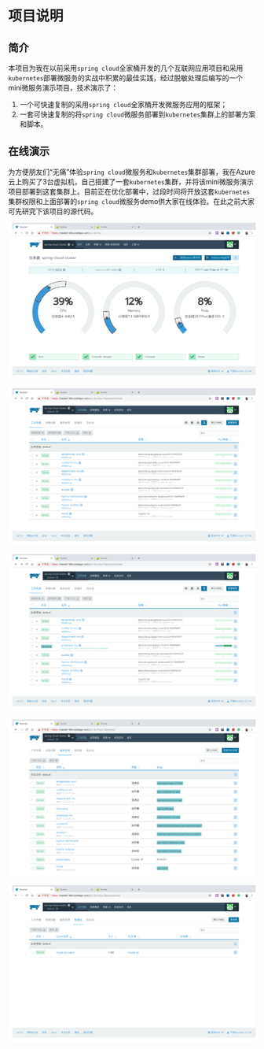 # 项目说明
## 简介

本项目为我在以前采用``spring cloud``全家桶开发的几个互联网应用项目和采用``kubernetes``部署微服务的实战中积累的最佳实践，经过脱敏处理后编写的一个mini微服务演示项目，技术演示了：
1. 一个可快速复制的采用``spring cloud``全家桶开发微服务应用的框架；
2. 一套可快速复制的将``spring cloud``微服务部署到``kubernetes``集群上的部署方案和脚本。

## 在线演示

为方便朋友们“无痛”体验``spring cloud``微服务和``kubernetes``集群部署，我在Azure云上购买了3台虚拟机，自己搭建了一套``kubernetes``集群，并将该mini微服务演示项目部署到这套集群上。目前正在优化部署中，过段时间将开放这套``kubernetes``集群权限和上面部署的``spring cloud``微服务demo供大家在线体验。在此之前大家可先研究下该项目的源代码。

![](images/2018-12-13-02-50-08.png)

![](images/2018-12-13-03-06-27.png)

![](images/2018-12-13-03-05-53.png)

![](images/2018-12-13-03-07-13.png)

![](images/2018-12-13-03-07-37.png)
